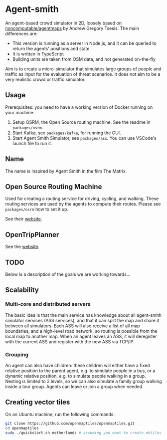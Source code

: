 # Agent-smith

An agent-based crowd simulator in 2D, loosely based on
[noncomputable/agentmaps](https://github.com/noncomputable/AgentMaps) by Andrew Gregory Tsesis. The main differences
are:

- This version is running as a server in Node.js, and it can be queried to return the agents' positions and state.
- It is written in TypeScript
- Building units are taken from OSM data, and not generated on-the-fly

Aim is to create a micro-simulator that simulates large groups of people and traffic as input for the evaluation of
threat scenarios. It does not aim to be a very realistic crowd or traffic simulator.

## Usage

Prerequisites: you need to have a working version of Docker running on your machine.

1. Setup OSRM, the Open Source routing machine. See the readme in `packages/osrm`.
2. Start Kafka, see `packages/kafka`, for running the GUI.
3. Start Agent Smith Simulator, see `packages/ass`. You can use VSCode's launch file to run it.

## Name

The name is inspired by Agent Smith in the film The Matrix.

## Open Source Routing Machine

Used for creating a routing service for driving, cycling, and walking. These routing services are used by the agents to
compute their routes. Please see `packages/osrm` how to set it up.

See their [website](https://project-osrm.org).

## OpenTripPlanner

See the [website](https://opentripplanner.org).

## TODO

Below is a description of the goals we are working towards...

## Scalability

### Multi-core and distributed servers

The basic idea is that the main service has knowledge about all agent-smith simulator services (ASS services), and that
it can split the map and share it between all simulators. Each ASS will also receive a list of all map boundaries, and a
high-level road network, so routing is possible from the local map to another map. When an agent leaves an ASS, it will
deregister with the current ASS and register with the new ASS via TCP/IP.

### Grouping

An agent can also have children: these children will either have a fixed relative position to the parent agent, e.g. to
simulate people in a bus, or a dynamic relative position, e.g. to simulate people walking in a group. Nesting is limited
to 2 levels, so we can also simulate a family group walking inside a tour group. Agents can leave or join a group when
needed.

## Creating vector tiles

On an Ubuntu machine, run the following commands:

```bash
git clone https://github.com/openmaptiles/openmaptiles.git
cd openmaptiles
sudo ./quickstart.sh netherlands # assuming you want to create mbtiles from The Netherlands (replace with the name known at geofabrik).

```
